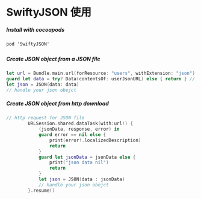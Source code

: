 # SwiftyJSON 使用

##### Install with cocoapods

```
pod 'SwiftyJSON'
```

##### 

##### Create JSON object from a JSON file

```swift
let url = Bundle.main.url(forResource: "users", withExtension: "json")
guard let data = try? Data(contentsOf: userJsonURL) else { return } // deal with nil 
let json = JSON(data: data)
// handle your json obejct
```

##### Create JSON object from http download

```swift
// http request for JSON file
        URLSession.shared.dataTask(with:url!) {
            (jsonData, response, error) in
            guard error == nil else {
                print(error!.localizedDescription)
                return
            }
            guard let jsonData = jsonData else {
                print("json data nil")
                return
            }
            let json = JSON(data : jsonData)
            // handle your json obejct
        }.resume()
```



